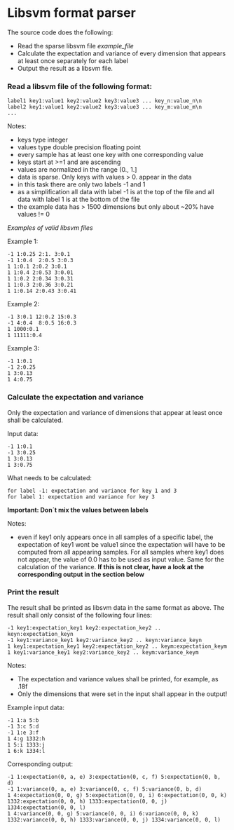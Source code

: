 Libsvm format parser
============

The source code does the following:
 * Read the sparse libsvm file *example_file*
 * Calculate the expectation and variance of every dimension that appears at least once separately for each label
 * Output the result as a libsvm file.


### Read a libsvm file of the following format: 

```
label1 key1:value1 key2:value2 key3:value3 ... key_n:value_n\n 
label2 key1:value1 key2:value2 key3:value3 ... key_m:value_m\n 
...
```

Notes: 
 * keys type integer
 * values type double precision floating point
 * every sample has at least one key with one corresponding value
 * keys start at >=1 and are ascending
 * values are normalized in the range (0., 1.]
 * data is sparse. Only keys with values > 0. appear in the data
 * in this task there are only two labels -1 and 1
 * as a simplification all data with label -1 is at the top of the file and all data with label 1 is at the bottom of the file
 * the example data has > 1500 dimensions but only about ~20% have values != 0

_Examples of valid libsvm files_

Example 1:
```
-1 1:0.25 2:1. 3:0.1
-1 1:0.4  2:0.5 3:0.3
1 1:0.1 2:0.2 3:0.1
1 1:0.4 2:0.53 3:0.01
1 1:0.2 2:0.34 3:0.31
1 1:0.3 2:0.36 3:0.21
1 1:0.14 2:0.43 3:0.41
```

Example 2:
```
-1 3:0.1 12:0.2 15:0.3
-1 4:0.4  8:0.5 16:0.3
1 1000:0.1
1 11111:0.4
```

Example 3:
```
-1 1:0.1
-1 2:0.25
1 3:0.13
1 4:0.75
```

### Calculate the expectation and variance

Only the expectation and variance of dimensions that appear at least once shall be calculated.

Input data:
```
-1 1:0.1
-1 3:0.25
1 3:0.13
1 3:0.75
```

What needs to be calculated:

```
for label -1: expectation and variance for key 1 and 3
for label 1: expectation and variance for key 3
```

**Important: Don´t mix the values between labels**

Notes:
 * even if key1 only appears once in all samples of a specific label, the expectation of key1 wont be value1 since the expectation will have to be computed from all appearing samples. For all samples where key1 does not appear, the value of 0.0 has to be used as input value. Same for the calculation of the variance. **If this is not clear, have a look at the corresponding output in the section below**

### Print the result

The result shall be printed as libsvm data in the same format as above.
The result shall only consist of the following four lines:

```
-1 key1:expectation_key1 key2:expectation_key2 .. keyn:expectation_keyn
-1 key1:variance_key1 key2:variance_key2 .. keyn:variance_keyn
1 key1:expectation_key1 key2:expectation_key2 .. keym:expectation_keym
1 key1:variance_key1 key2:variance_key2 .. keym:variance_keym
```

Notes:
 * The expectation and variance values shall be printed, for example, as .18f
 * Only the dimensions that were set in the input shall appear in the output!

Example input data:
```
-1 1:a 5:b
-1 3:c 5:d
-1 1:e 3:f
1 4:g 1332:h
1 5:i 1333:j
1 6:k 1334:l
```

Corresponding output:
```
-1 1:expectation(0, a, e) 3:expectation(0, c, f) 5:expectation(0, b, d)
-1 1:variance(0, a, e) 3:variance(0, c, f) 5:variance(0, b, d)
1 4:expectation(0, 0, g) 5:expectation(0, 0, i) 6:expectation(0, 0, k) 1332:expectation(0, 0, h) 1333:expectation(0, 0, j) 1334:expectation(0, 0, l)
1 4:variance(0, 0, g) 5:variance(0, 0, i) 6:variance(0, 0, k) 1332:variance(0, 0, h) 1333:variance(0, 0, j) 1334:variance(0, 0, l)
```


